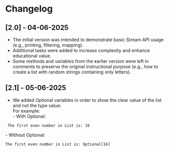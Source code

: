 # Changelog
## [2.0] - 04-06-2025
- The initial version was intended to demonstrate basic Stream API usage (e.g., printing, filtering, mapping).
- Additional tasks were added to increase complexity and enhance educational value.
- Some methods and variables from the earlier version were left in comments to preserve the original instructional purpose (e.g., how to create a list with random strings containing only letters).

## [2.1] - 05-06-2025
- We added Optional<Type> variables in order to show the clear value of the list and not the type value:<br>
For example:<br>
\- With Optional:
```
 The first even number in List is: 16
``` 
\- Without Optional: 
```
The first even number in List is: Optional[16]
```
